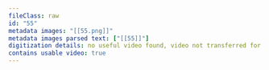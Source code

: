 ```yaml
---
fileClass: raw
id: "55"
metadata images: "[[55.png]]"
metadata images parsed text: ["[[55]]"]
digitization details: no useful video found, video not transferred for parsing
contains usable video: true
---
```


